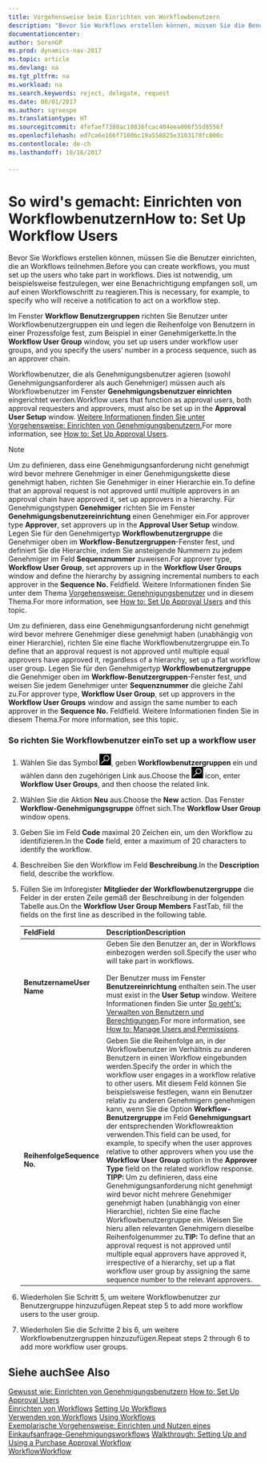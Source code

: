 ```yaml
---
title: Vorgehensweise beim Einrichten von Workflowbenutzern
description: "Bevor Sie Workflows erstellen können, müssen Sie die Benutzer einrichten, die an Workflows teilnehmen. Dies ist notwendig, um beispielsweise festzulegen, wer eine Benachrichtigung empfangen soll, um auf einen Workflowschritt zu reagieren."
documentationcenter: 
author: SorenGP
ms.prod: dynamics-nav-2017
ms.topic: article
ms.devlang: na
ms.tgt_pltfrm: na
ms.workload: na
ms.search.keywords: reject, delegate, request
ms.date: 08/01/2017
ms.author: sgroespe
ms.translationtype: HT
ms.sourcegitcommit: 4fefaef7380ac10836fcac404eea006f55d8556f
ms.openlocfilehash: ed7ca6e166f7100bc19a558825e3103170fc000c
ms.contentlocale: de-ch
ms.lasthandoff: 10/16/2017

---
```

# <a name="how-to-set-up-workflow-users"></a><span data-ttu-id="9fafc-104">So wird's gemacht: Einrichten von Workflowbenutzern</span><span class="sxs-lookup"><span data-stu-id="9fafc-104">How to: Set Up Workflow Users</span></span>
<span data-ttu-id="9fafc-105">Bevor Sie Workflows erstellen können, müssen Sie die Benutzer einrichten, die an Workflows teilnehmen.</span><span class="sxs-lookup"><span data-stu-id="9fafc-105">Before you can create workflows, you must set up the users who take part in workflows.</span></span> <span data-ttu-id="9fafc-106">Dies ist notwendig, um beispielsweise festzulegen, wer eine Benachrichtigung empfangen soll, um auf einen Workflowschritt zu reagieren.</span><span class="sxs-lookup"><span data-stu-id="9fafc-106">This is necessary, for example, to specify who will receive a notification to act on a workflow step.</span></span>  

<span data-ttu-id="9fafc-107">Im Fenster  **Workflow Benutzergruppen** richten Sie Benutzer unter Workflowbenutzergruppen ein und legen die Reihenfolge von Benutzern in einer Prozessfolge fest, zum Beispiel in einer Genehmigerkette.</span><span class="sxs-lookup"><span data-stu-id="9fafc-107">In the **Workflow User Group** window, you set up users under workflow user groups, and you specify the users’ number in a process sequence, such as an approver chain.</span></span>  

<span data-ttu-id="9fafc-108">Workflowbenutzer, die als Genehmigungsbenutzer agieren (sowohl Genehmigungsanforderer als auch Genehmiger) müssen auch als Workflowbenutzer im Fenster **Genehmigungsbenutzuer einrichten** eingerichtet werden.</span><span class="sxs-lookup"><span data-stu-id="9fafc-108">Workflow users that function as approval users, both approval requesters and approvers, must also be set up in the **Approval User Setup** window.</span></span> <span data-ttu-id="9fafc-109">[Weitere Informationen finden Sie unter Vorgehensweise: Einrichten von Genehmigungsbenutzern.](across-how-to-set-up-approval-users.md)</span><span class="sxs-lookup"><span data-stu-id="9fafc-109">For more information, see [How to: Set Up Approval Users](across-how-to-set-up-approval-users.md).</span></span>  

> [!NOTE]  
>  <span data-ttu-id="9fafc-110">Um zu definieren, dass eine Genehmigungsanforderung nicht genehmigt wird bevor mehrere Genehmiger in einer Genehmigungskette diese genehmigt haben, richten Sie Genehmiger in einer Hierarchie ein.</span><span class="sxs-lookup"><span data-stu-id="9fafc-110">To define that an approval request is not approved until multiple approvers in an approval chain have approved it, set up approvers in a hierarchy.</span></span> <span data-ttu-id="9fafc-111">Für Genehmigungstypen **Genehmiger** richten Sie im Fenster **Genehmigungsbenutzereinrichtung** einen Genehmiger ein.</span><span class="sxs-lookup"><span data-stu-id="9fafc-111">For approver type **Approver**, set approvers up in the **Approval User Setup** window.</span></span> <span data-ttu-id="9fafc-112">Legen Sie für den Genehmigertyp **Workflowbenutzergruppe** die Genehmiger oben im **Workflow-Benutzergruppen**-Fenster fest, und definiert Sie die Hierarchie, indem Sie ansteigende Nummern zu jedem Genehmiger im Feld **Sequenznummer** zuweisen.</span><span class="sxs-lookup"><span data-stu-id="9fafc-112">For approver type, **Workflow User Group**, set approvers up in the **Workflow User Groups** window and define the hierarchy by assigning incremental numbers to each approver in the **Sequence No.**</span></span> <span data-ttu-id="9fafc-113">Feld</span><span class="sxs-lookup"><span data-stu-id="9fafc-113">field.</span></span> <span data-ttu-id="9fafc-114">Weitere Informationen finden Sie unter dem Thema [Vorgehensweise: Genehnigungsbenutzer](across-how-to-set-up-approval-users.md) und in diesem Thema.</span><span class="sxs-lookup"><span data-stu-id="9fafc-114">For more information, see [How to: Set Up Approval Users](across-how-to-set-up-approval-users.md) and this topic.</span></span>  
>   
>  <span data-ttu-id="9fafc-115">Um zu definieren, dass eine Genehmigungsanforderung nicht genehmigt wird bevor mehrere Genehmiger diese genehmigt haben (unabhängig von einer Hierarchie), richten Sie eine flache Workflowbenutzergruppe ein.</span><span class="sxs-lookup"><span data-stu-id="9fafc-115">To define that an approval request is not approved until multiple equal approvers have approved it, regardless of a hierarchy, set up a flat workflow user group.</span></span> <span data-ttu-id="9fafc-116">Legen Sie für den Genehmigertyp **Workflowbenutzergruppe** die Genehmiger oben im **Workflow-Benutzergruppen**-Fenster fest, und weisen Sie jedem Genehmiger unter **Sequenznummer** die gleiche Zahl zu.</span><span class="sxs-lookup"><span data-stu-id="9fafc-116">For approver type, **Workflow User Group**, set up approvers in the **Workflow User Groups** window and assign the same number to each approver in the **Sequence No.**</span></span> <span data-ttu-id="9fafc-117">Feld</span><span class="sxs-lookup"><span data-stu-id="9fafc-117">field.</span></span> <span data-ttu-id="9fafc-118">Weitere Informationen finden Sie in diesem Thema.</span><span class="sxs-lookup"><span data-stu-id="9fafc-118">For more information, see this topic.</span></span>  

### <a name="to-set-up-a-workflow-user"></a><span data-ttu-id="9fafc-119">So richten Sie Workflowbenutzer ein</span><span class="sxs-lookup"><span data-stu-id="9fafc-119">To set up a workflow user</span></span>  

1. <span data-ttu-id="9fafc-120">Wählen Sie das Symbol ![Nach Seite oder Bericht suchen](media/ui-search/search_small.png "Symbol Nach Seite oder Bericht suchen"), geben **Workflowbenutzergruppen** ein und wählen dann den zugehörigen Link aus.</span><span class="sxs-lookup"><span data-stu-id="9fafc-120">Choose the ![Search for Page or Report](media/ui-search/search_small.png "Search for Page or Report icon") icon, enter **Workflow User Groups**, and then choose the related link.</span></span>  
2. <span data-ttu-id="9fafc-121">Wählen Sie die Aktion **Neu** aus.</span><span class="sxs-lookup"><span data-stu-id="9fafc-121">Choose the **New** action.</span></span> <span data-ttu-id="9fafc-122">Das Fenster **Workflow-Genehmigungsgruppe** öffnet sich.</span><span class="sxs-lookup"><span data-stu-id="9fafc-122">The **Workflow User Group** window opens.</span></span>  
3. <span data-ttu-id="9fafc-123">Geben Sie im Feld **Code** maximal 20 Zeichen ein, um den Workflow zu identifizieren.</span><span class="sxs-lookup"><span data-stu-id="9fafc-123">In the **Code** field, enter a maximum of 20 characters to identify the workflow.</span></span>  
4. <span data-ttu-id="9fafc-124">Beschreiben Sie den Workflow im Feld **Beschreibung**.</span><span class="sxs-lookup"><span data-stu-id="9fafc-124">In the **Description** field, describe the workflow.</span></span>  
5. <span data-ttu-id="9fafc-125">Füllen Sie im Inforegister **Mitglieder der Workflowbenutzergruppe** die Felder in der ersten Zeile gemäß der Beschreibung in der folgenden Tabelle aus.</span><span class="sxs-lookup"><span data-stu-id="9fafc-125">On the **Workflow User Group Members** FastTab, fill the fields on the first line as described in the following table.</span></span>  

    |<span data-ttu-id="9fafc-126">Feld</span><span class="sxs-lookup"><span data-stu-id="9fafc-126">Field</span></span>|<span data-ttu-id="9fafc-127">Description</span><span class="sxs-lookup"><span data-stu-id="9fafc-127">Description</span></span>|  
    |---------------------------------|---------------------------------------|  
    |<span data-ttu-id="9fafc-128">**Benutzername**</span><span class="sxs-lookup"><span data-stu-id="9fafc-128">**User Name**</span></span>|<span data-ttu-id="9fafc-129">Geben Sie den Benutzer an, der in Workflows einbezogen werden soll.</span><span class="sxs-lookup"><span data-stu-id="9fafc-129">Specify the user who will take part in workflows.</span></span><br /><br /> <span data-ttu-id="9fafc-130">Der Benutzer muss im Fenster **Benutzereinrichtung** enthalten sein.</span><span class="sxs-lookup"><span data-stu-id="9fafc-130">The user must exist in the **User Setup** window.</span></span> <span data-ttu-id="9fafc-131">Weitere Informationen finden Sie unter [So geht's: Verwalten von Benutzern und Berechtigungen](ui-how-users-permissions.md).</span><span class="sxs-lookup"><span data-stu-id="9fafc-131">For more information, see [How to: Manage Users and Permissions](ui-how-users-permissions.md).</span></span>|  
    |<span data-ttu-id="9fafc-132">**Reihenfolge**</span><span class="sxs-lookup"><span data-stu-id="9fafc-132">**Sequence No.**</span></span>|<span data-ttu-id="9fafc-133">Geben Sie die Reihenfolge an, in der Workflowbenutzer im Verhältnis zu anderen Benutzern in einen Workflow eingebunden werden.</span><span class="sxs-lookup"><span data-stu-id="9fafc-133">Specify the order in which the workflow user engages in a workflow relative to other users.</span></span> <span data-ttu-id="9fafc-134">Mit diesem Feld können Sie beispielsweise festlegen, wann ein Benutzer relativ zu anderen Genehmigern genehmigen kann, wenn Sie die Option **Workflow-Benutzergruppe** im Feld **Genehmigungsart** der entsprechenden Workflowreaktion verwenden.</span><span class="sxs-lookup"><span data-stu-id="9fafc-134">This field can be used, for example, to specify when the user approves relative to other approvers when you use the **Workflow User Group** option in the **Approver Type** field on the related workflow response.</span></span> <span data-ttu-id="9fafc-135">**TIPP:** Um zu definieren, dass eine Genehmigungsanforderung nicht genehmigt wird bevor nicht mehrere Genehmiger genehmigt haben (unabhängig von einer Hierarchie), richten Sie eine flache Workflowbenutzergruppe ein. Weisen Sie hieru allen relevanten Genehmigern dieselbe Reihenfolgenummer zu.</span><span class="sxs-lookup"><span data-stu-id="9fafc-135">**TIP:**  To define that an approval request is not approved until multiple equal approvers have approved it, irrespective of a hierarchy, set up a flat workflow user group by assigning the same sequence number to the relevant approvers.</span></span>|  
6. <span data-ttu-id="9fafc-136">Wiederholen Sie Schritt 5, um weitere Workflowbenutzer zur Benutzergruppe hinzuzufügen.</span><span class="sxs-lookup"><span data-stu-id="9fafc-136">Repeat step 5 to add more workflow users to the user group.</span></span>  
7. <span data-ttu-id="9fafc-137">Wiederholen Sie die Schritte 2 bis 6, um weitere Workflowbenutzergruppen hinzuzufügen.</span><span class="sxs-lookup"><span data-stu-id="9fafc-137">Repeat steps 2 through 6 to add more workflow user groups.</span></span>  

## <a name="see-also"></a><span data-ttu-id="9fafc-138">Siehe auch</span><span class="sxs-lookup"><span data-stu-id="9fafc-138">See Also</span></span>  
<span data-ttu-id="9fafc-139">[Gewusst wie: Einrichten von Genehmigungsbenutzern](across-how-to-set-up-approval-users.md) </span><span class="sxs-lookup"><span data-stu-id="9fafc-139">[How to: Set Up Approval Users](across-how-to-set-up-approval-users.md) </span></span>  
<span data-ttu-id="9fafc-140">[Einrichten von Workflows](across-set-up-workflows.md) </span><span class="sxs-lookup"><span data-stu-id="9fafc-140">[Setting Up Workflows](across-set-up-workflows.md) </span></span>  
<span data-ttu-id="9fafc-141">[Verwenden von Workflows](across-use-workflows.md) </span><span class="sxs-lookup"><span data-stu-id="9fafc-141">[Using Workflows](across-use-workflows.md) </span></span>  
<span data-ttu-id="9fafc-142">[Exemplarische Vorgehensweise: Einrichten und Nutzen eines Einkaufsanfrage-Genehmigungsworkflows](walkthrough-setting-up-and-using-a-purchase-approval-workflow.md) </span><span class="sxs-lookup"><span data-stu-id="9fafc-142">[Walkthrough: Setting Up and Using a Purchase Approval Workflow](walkthrough-setting-up-and-using-a-purchase-approval-workflow.md) </span></span>  
[<span data-ttu-id="9fafc-143">Workflow</span><span class="sxs-lookup"><span data-stu-id="9fafc-143">Workflow</span></span>](across-workflow.md)   

